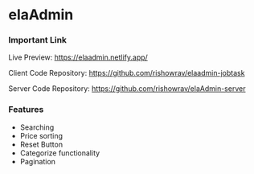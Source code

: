 # elaAdmin

### Important Link

Live Preview: https://elaadmin.netlify.app/

Client Code Repository: https://github.com/rishowrav/elaadmin-jobtask

Server Code Repository: https://github.com/rishowrav/elaAdmin-server

### Features

- Searching
- Price sorting
- Reset Button
- Categorize functionality
- Pagination
